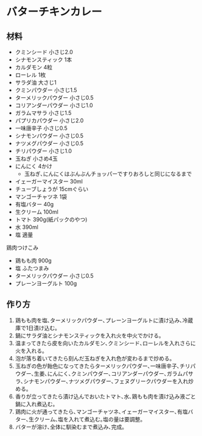 # バターチキンカレー

## 材料

* クミンシード 小さじ2.0
* シナモンスティック 1本
* カルダモン 4粒
* ローレル 1枚
* サラダ油 大さじ1
* クミンパウダー 小さじ1.5
* ターメリックパウダー 小さじ0.5
* コリアンダーパウダー 小さじ1.0
* ガラムマサラ 小さじ1.5
* パプリカパウダー 小さじ2.0
* 一味唐辛子 小さじ0.5
* シナモンパウダー 小さじ0.5
* ナツメグパウダー 小さじ0.5
* チリパウダー 小さじ1.0
* 玉ねぎ 小さめ4玉
* にんにく 4かけ
  * 玉ねぎ､にんにくはぶんぶんチョッパーですりおろしと同じになるまで
* イェーガーマイスター 30ml
* チューブしょうが 15cmぐらい
* マンゴーチャツネ 1袋
* 有塩バター 40g
* 生クリーム 100ml
* トマト 390g(紙パックのやつ)
* 水 390ml
* 塩 適量

鶏肉つけこみ

* 鶏もも肉 900g
* 塩 ふたつまみ
* ターメリックパウダー 小さじ0.5
* プレーンヨーグルト 100g

## 作り方

1. 鶏もも肉を塩､ターメリックパウダー､プレーンヨーグルトに漬け込み､冷蔵庫で1日漬け込む｡
1. 鍋にサラダ油とシナモンスティックを入れ火を中火でかける｡
1. 温まってきたら皮を向いたカルダモン､クミンシード､ローレルを入れさらに火を入れる｡
1. 泡が落ち着いてきたら刻んだ玉ねぎを入れ色が変わるまで炒める｡
1. 玉ねぎの色が飴色になってきたらターメリックパウダー､一味唐辛子､チリパウダー､生姜､にんにく､クミンパウダー､コリアンダーパウダー､ガラムパサラ､シナモンパウダー､ナツメグパウダー､フェヌグリークパウダーを入れ炒める｡
1. 香りが立ってきたら漬け込んでおいたトマト､水､鶏もも肉を漬け込み液ごと鍋に入れ煮込む｡
1. 鶏肉に火が通ってきたら､マンゴーチャツネ､イェーガーマイスター､有塩バター､生クリーム､塩を入れて煮込む｡塩の量は要調整｡
1. バターが溶け､全体に馴染むまで煮込み､完成｡
